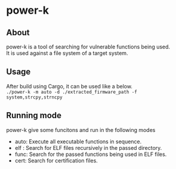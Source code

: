 # power-k
## About
power-k is a tool of searching for vulnerable functions being used.   
It is used against a file system of a target system.  

## Usage 
After build using Cargo, it can be used like a below.  
`./power-k -m auto -d ./extracted_firmware_path -f system,strcpy,strncpy`

## Running mode
power-k give some funcitons and run in the following modes
* auto: Execute all executable functions in sequence.
* elf : Search for ELF files recursively in the passed directory.
* func: Search for the passed functions being used in ELF files.
* cert: Search for certification files.